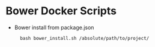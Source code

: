 # Bower Docker Scripts


* Bower install from package.json

        bash bower_install.sh /absolute/path/to/project/
